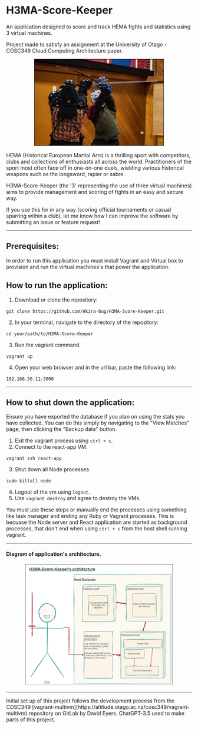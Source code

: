 # H3MA-Score-Keeper
An application designed to score and track HEMA fights and statistics using 3 virtual machines.

Project made to satisfy an assignment at the University of Otago - COSC349 Cloud Computing Architecture paper.
<p align="center">
    <img src="assets/HEMA-Header-Image.jpg" 
        alt="Image showing two fully geared HEMA fighters mid battle with longswords"
        width="350" border="1px solid black"/>
</p>
HEMA (Historical European Martial Arts) is a thrilling sport with competitors, clubs and collections of enthusiasts all across the world. Practitioners of the sport most often face off in one-on-one duels, wielding various historical weapons such as the longsword, rapier or sabre.

H3MA-Score-Keeper (the '3' representing the use of three virtual machines) aims to provide management and scoring of fights in an easy and secure way. 

If you use this for in any way (scoring official tournaments or casual sparring within a club), let me know how I can improve the software by submitting an issue or feature request!

<hr>

## Prerequisites:
In order to run this application you must install Vagrant and Virtual box to provision and run the virtual machines's that power the application.

## How to run the application:
1. Download or clone the repository:
```
git clone https://github.com/Akira-bug/H3MA-Score-Keeper.git
```

2. In your terminal, navigate to the directory of the repository:
```
cd your/path/to/H3MA-Score-Keeper
```

3. Run the vagrant command.
```
vagrant up
```

4. Open your web browser and in the url bar, paste the following link:
```
192.168.56.11:3000
```

<hr>

## How to shut down the application:
Ensure you have exported the database if you plan on using the stats you have collected.
You can do this simply by navigating to the "View Matches" page, then clicking the "Backup data" button.
1. Exit the vagrant process using `ctrl + c`.  
2. Connect to the react-app VM.
```
vagrant ssh react-app
```
3. Shut down all Node processes.
```
sudo killall node
```
4. Logout of the vm using `logout`.
5. Use `vagrant destroy` and agree to destroy the VMs.

You must use these steps or manually end the processes using something like task manager and ending any Ruby or Vagrant processes.
This is becuase the Node server and React application are started as background processes, that don't end when using `ctrl + c` from the host shell running vagrant.

<hr>

#### Diagram of application's architecture.

<p align="center">
    <img src="assets/H3MA-Score-Keeper.drawio.png" 
        alt="Sketch of the overall layout of the application"
        width="400" />
</p>

<hr>
Initial set up of this project follows the development process from the COSC349 [vagrant-multivm](https://altitude.otago.ac.nz/cosc349/vagrant-multivm) repository on GitLab by David Eyers.
ChatGPT-3.5 used to make parts of this project.
